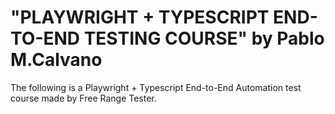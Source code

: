 # "PLAYWRIGHT + TYPESCRIPT END-TO-END TESTING COURSE"  by Pablo M.Calvano
The following is a Playwright + Typescript End-to-End Automation test course made by Free Range Tester.


